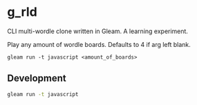 # g_rld

CLI multi-wordle clone written in Gleam. A learning experiment.

Play any amount of wordle boards. Defaults to 4 if arg left blank.

```
gleam run -t javascript <amount_of_boards>
```

## Development

```sh
gleam run -t javascript
```
